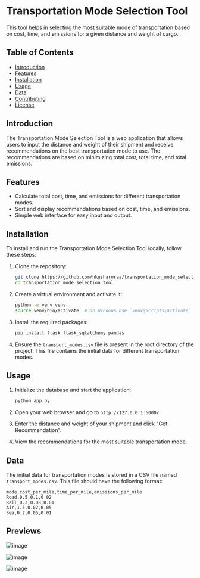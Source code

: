# Transportation Mode Selection Tool

This tool helps in selecting the most suitable mode of transportation based on cost, time, and emissions for a given distance and weight of cargo.

## Table of Contents

- [Introduction](#introduction)
- [Features](#features)
- [Installation](#installation)
- [Usage](#usage)
- [Data](#data)
- [Contributing](#contributing)
- [License](#license)

## Introduction

The Transportation Mode Selection Tool is a web application that allows users to input the distance and weight of their shipment and receive recommendations on the best transportation mode to use. The recommendations are based on minimizing total cost, total time, and total emissions.

## Features

- Calculate total cost, time, and emissions for different transportation modes.
- Sort and display recommendations based on cost, time, and emissions.
- Simple web interface for easy input and output.

## Installation

To install and run the Transportation Mode Selection Tool locally, follow these steps:

1. Clone the repository:

    ```sh
    git clone https://github.com/nkusharoraa/transportation_mode_selection_tool.git
    cd transportation_mode_selection_tool
    ```

2. Create a virtual environment and activate it:

    ```sh
    python -m venv venv
    source venv/bin/activate  # On Windows use `venv\Scripts\activate`
    ```

3. Install the required packages:

    ```sh
    pip install flask flask_sqlalchemy pandas
    ```

4. Ensure the `transport_modes.csv` file is present in the root directory of the project. This file contains the initial data for different transportation modes.

## Usage

1. Initialize the database and start the application:

    ```sh
    python app.py
    ```

2. Open your web browser and go to `http://127.0.0.1:5000/`.

3. Enter the distance and weight of your shipment and click "Get Recommendation".

4. View the recommendations for the most suitable transportation mode.

## Data

The initial data for transportation modes is stored in a CSV file named `transport_modes.csv`. This file should have the following format:

```csv
mode,cost_per_mile,time_per_mile,emissions_per_mile
Road,0.5,0.1,0.02
Rail,0.3,0.08,0.01
Air,1.5,0.02,0.05
Sea,0.2,0.05,0.01
```

## Previews

![image](https://github.com/nkusharoraa/transportation_tool/assets/59050030/8081a772-d6a6-46b4-ab36-ce9f56f3cbdb)


![image](https://github.com/nkusharoraa/transportation_tool/assets/59050030/803bacca-b006-4fde-868e-9f0e1fb5e902)

![image](https://github.com/nkusharoraa/transportation_tool/assets/59050030/7b630b66-dbfd-448a-8576-2cb81680b722)

